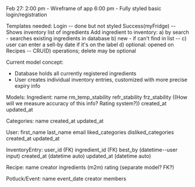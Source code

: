 Feb 27:
2:00 pm - Wireframe of app
6:00 pm - Fully styled basic login/registration

Templates needed:
Login -- done but not styled
Success(myFridge) -- Shows inventory list of ingredients
  Add ingredient to inventory:
    a) by search - searches existing ingredients in database
    b) new - if can't find in list
    --
    c) user can enter a sell-by date if it's on the label
    d) optional: opened on
Recipes -- CRU(D) operations; delete may be optional

Current model concept:
- Database holds all currently registered ingredients
- User creates individual inventory entries, customized with more precise expiry info

Models:
  Ingredient:
    name
    rm_temp_stability
    refr_stability
    frz_stability
    ((How will we measure accuracy of this info? Rating system?))
    created_at
    updated_at

  Categories:
    name
    created_at
    updated_at

  User:
    first_name
    last_name
    email
    liked_categories
    disliked_categories
    created_at
    updated_at


  InventoryEntry:
    user_id (FK)
    ingredient_id (FK)
    best_by (datetime--user input)
    created_at (datetime auto)
    updated_at (datetime auto)

  Recipe:
    name
    creator
    ingredients (m2m)
    rating (separate model? FK?)

  Potluck/Event:
    name
    event_date
    creator
    members
